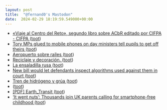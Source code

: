 ```yaml
---
layout: post
title:  "@fernand0's Mastodon"
date:  2024-02-29 18:19:59.549000+00:00
---
```

*  [«Viaje al Centro del Reto», segundo libro sobre ACbR editado por CIFPA - CIFPA ](https://cifpa.aragon.es/libro-viaje-al-centro-del-reto) ([toot](https://mastodon.social/@fernand0/112016149679161874))
*  [Tory MPs glued to mobile phones on day ministers tell pupils to get off theirs ](https://www.mirror.co.uk/news/politics/tory-mps-glued-mobile-phones-3216265) ([toot](https://mastodon.social/@fernand0/112016027970254645))
*  [Aeropuerto sobre raíles ](https://www.diariodeteruel.es/esto-promete/aeropuerto-sobre-raile) ([toot](https://mastodon.social/@fernand0/112015751355969747))
*  [Reciclaje y decoración. ](https://avecesunafoto.wordpress.com/2024/02/29/reciclaje-y-decoracion) ([toot](https://mastodon.social/@fernand0/112015740764941465))
*  [La ensaladilla rusa ](https://www.consultorartesano.com/2024/02/la-ensaladilla-rusa.htm) ([toot](https://mastodon.social/@fernand0/112015436962520897))
*  [New bill would let defendants inspect algorithms used against them in court ](https://www.theverge.com/2024/2/15/24074214/justice-in-forensic-algorithms-act-democrats-mark-takano-dwight-evan) ([toot](https://mastodon.social/@fernand0/112015221548615096))
*  [Tren de hidrógeno y grúa ](https://www.flickr.com/photos/fernand0/53530555366) ([toot](https://mastodon.social/@fernand0/112015148748452854))
*  [ ](https://linuxrocks.online/@JulHer) ([toot](https://mastodon.social/@fernand0/112015043689519900))
*  [[PDF] Earth_Transit   ](https://zhaoxusui.github.io/Earth_Transit.pdf) ([toot](https://mastodon.social/@fernand0/112014849716567344))
*  [‘It went nuts’: Thousands join UK parents calling for smartphone-free childhood ](https://www.theguardian.com/technology/2024/feb/17/thousands-join-uk-parents-calling-for-smartphone-free-childhoo) ([toot](https://mastodon.social/@fernand0/112014518470530794))
